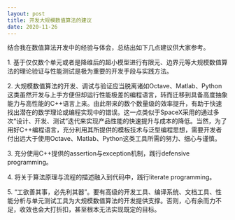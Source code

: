 ```yaml
---
layout: post
title: 开发大规模数值算法的建议
date: 2020-11-26
---
```


结合我在数值算法开发中的经验与体会，总结出如下几点建议供大家参考。

1\. 基于仅仅数个单元或者是降维后的超小模型进行有限元、边界元等大规模数值算法的理论验证与性能测试是极为重要的开发手段与实践方法。

2\. 大规模数值算法的开发、调试与验证应当脱离诸如Octave、Matlab、Python这类虽然开发与上手方便但却运行性能极差的编程语言，转而迁移到具备高度抽象能力与高性能的C++语言上来。由此带来的数个数量级的效率提升，有助于快速找出潜在的数学理论或编程实现中的错误。这一点类似于SpaceX采用的通过多次“设计、开发、测试”迭代来实现产品性能的快速提升与成本的降低。当然，为了用好C++编程语言，充分利用其所提供的模板技术与泛型编程思想，需要开发者付出远大于使用Octave、Matlab、Python这类工具所需的努力、细心与谨慎。

3\. 充分使用C++提供的assertion与exception机制，践行defensive programming。

4\. 将关于算法原理与流程的描述融入到代码中，践行literate programming。

5\. “工欲善其事，必先利其器”。要有高级的开发工具、编译系统、文档工具、性能分析与单元测试工具为大规模数值算法的开发提供支撑。否则，心有余而力不足，收效也会大打折扣，甚至根本无法实现既定的目标。
